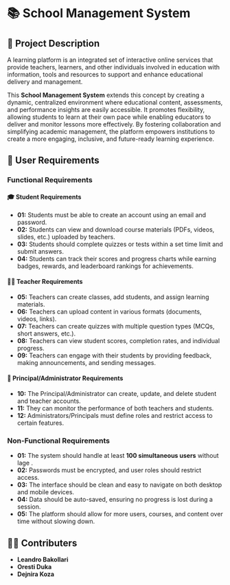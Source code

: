 # 📚 School Management System

## 📝 Project Description  

A learning platform is an integrated set of interactive online services that provide teachers, learners, and other individuals involved  in education with information, tools and resources to support and enhance educational delivery and management. 

This **School Management System** extends this concept by creating a dynamic, centralized environment where educational content, assessments, and performance insights are easily accessible. It promotes flexibility, allowing students to learn at their own pace while enabling educators to deliver and monitor lessons more effectively. By fostering collaboration and simplifying academic management, the platform empowers institutions to create a more engaging, inclusive, and future-ready learning experience.

## 🎯 User Requirements  

### Functional Requirements  

#### 🎓 **Student Requirements**  
- **01:** Students must be able to create an account using an email and password.  
- **02:** Students can view and download course materials (PDFs, videos, slides, etc.) uploaded by teachers.  
- **03:** Students should complete quizzes or tests within a set time limit and submit answers.  
- **04:** Students can track their scores and progress charts while earning badges, rewards, and leaderboard rankings for achievements.  

####  👩‍🏫 **Teacher Requirements**  
- **05:** Teachers can create classes, add students, and assign learning materials.  
- **06:** Teachers can upload content in various formats (documents, videos, links).  
- **07:** Teachers can create quizzes with multiple question types (MCQs, short answers, etc.).  
- **08:** Teachers can view student scores, completion rates, and individual progress.
 - **09:** Teachers can engage with their students by providing feedback, making announcements, and sending messages.


#### 🔧 **Principal/Administrator Requirements**  
- **10:** The Principal/Administrator can create, update, and delete student and teacher accounts.  
- **11:** They can monitor the performance of both teachers and students.   
- **12:** Administrators/Principals must define roles and restrict access to certain features.  

### Non-Functional Requirements  

- **01:** The system should handle at least **100 simultaneous users** without lage .  
- **02:** Passwords must be encrypted, and user roles should restrict access.  
- **03:** The interface should be clean and easy to navigate on both desktop and mobile devices.  
- **04:** Data should be auto-saved, ensuring no progress is lost during a session.  
- **05:** The platform should allow for more users, courses, and content over time without slowing down.


## 👨‍💻 Contributers
- **Leandro Bakollari**
- **Oresti Duka**
- **Dejnira Koza**
